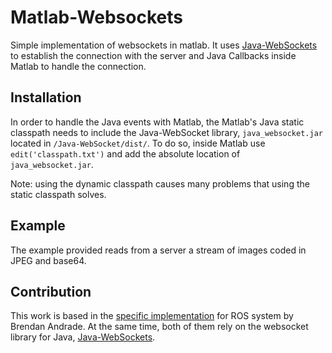 
Matlab-Websockets
=================

Simple implementation of websockets in matlab. It uses [Java-WebSockets](https://github.com/TooTallNate/Java-WebSocket) to establish the connection with the server and Java Callbacks inside Matlab to handle the connection. 



Installation
------------
In order to handle the Java events with Matlab, the Matlab's Java static classpath needs to include the Java-WebSocket library, `java_websocket.jar` located in `/Java-WebSocket/dist/`. To do so, inside Matlab use `edit('classpath.txt')` and add the absolute location of `java_websocket.jar`.  

Note: using the dynamic classpath causes many problems that using the static classpath solves.  


Example
------
The example provided reads from a server a stream of images coded in JPEG and base64. 

Contribution
------------

This work is based in the [specific implementation](https://github.com/BrendanAndrade/web-matlab-bridge) for ROS system by Brendan Andrade.
At the same time, both of them rely on the websocket library for Java, [Java-WebSockets](https://github.com/TooTallNate/Java-WebSocket).

